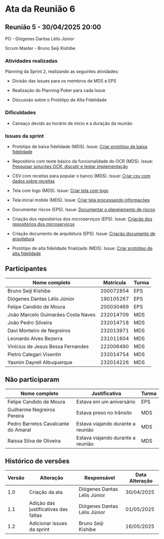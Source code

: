 # Ata da Reunião 6


## Reunião 5 - 30/04/2025 20:00

PO - Diógenes Dantas Lélis Júnior

Scrum Master - Bruno Seiji Kishibe

### Atividades realizadas

Planning da Sprint 2, realizando as seguintes atividades:

- Divisão das Issues para os membros de MDS e EPS

- Realização do Planning Poker para cada Issue

- Discussão sobre o Protótipo de Alta Fidelidade


### Dificuldades

- Cansaço devido ao horário de início e a duração da reunião

### Issues da sprint

- Protótipo de baixa fidelidade (MDS). Issue: [Criar protótipo de baixa fidelidade](https://app.zenhub.com/workspaces/2025-1time3ocr-67f593a6ef2d81000f2d84b4/issues/gh/fga-eps-mds/2025.1-sidechef-docs/1)

- Repositório com teste básico da funcionalidade do OCR (MDS). Issue: [Pesquisar soluções OCR, discutir e testar implementação](https://app.zenhub.com/workspaces/2025-1time3ocr-67f593a6ef2d81000f2d84b4/issues/gh/fga-eps-mds/2025.1-sidechef-docs/27)

- CSV com receitas para popular o banco (MDS). Issue: [Criar csv com dados sobre receitas](https://app.zenhub.com/workspaces/2025-1time3ocr-67f593a6ef2d81000f2d84b4/issues/gh/fga-eps-mds/2025.1-sidechef-docs/26)

- Tela com logo (MDS). Issue: [Criar tela com logo](https://app.zenhub.com/workspaces/2025-1time3ocr-67f593a6ef2d81000f2d84b4/issues/gh/fga-eps-mds/2025.1-sidechef-docs/25)

- Tela inicial mobile (MDS). Issue: [Criar tela processando informações](https://app.zenhub.com/workspaces/2025-1time3ocr-67f593a6ef2d81000f2d84b4/issues/gh/fga-eps-mds/2025.1-sidechef-docs/24)

- Documentar riscos (EPS). Issue: [Documentar o planejamento de riscos](https://app.zenhub.com/workspaces/2025-1time3ocr-67f593a6ef2d81000f2d84b4/issues/gh/fga-eps-mds/2025.1-sidechef-docs/17)

- Criação dos repositórios dos microserviços (EPS). Issue: [Criação dos repositórios dos microserviços](https://app.zenhub.com/workspaces/2025-1time3ocr-67f593a6ef2d81000f2d84b4/issues/gh/fga-eps-mds/2025.1-sidechef-docs/5)

- Criação documento de arquitetura (EPS). Issue: [Criação documento de arquitetura](https://app.zenhub.com/workspaces/2025-1time3ocr-67f593a6ef2d81000f2d84b4/issues/gh/fga-eps-mds/2025.1-sidechef-docs/6)

- Protótipo de alta fidelidade finalizado (MDS). Issue: [Criar protótipo de alta fidelidade](https://app.zenhub.com/workspaces/2025-1time3ocr-67f593a6ef2d81000f2d84b4/issues/gh/fga-eps-mds/2025.1-sidechef-docs/20)

## Participantes

| Nome completo                                 | Matrícula   | Turma |
|-----------------------------------------------|-------------|-------|
| Bruno Seiji Kishibe                           | 200072854   | EPS   |
| Diógenes Dantas Lélis Júnior                  | 190105267   | EPS   |
| Felipe Candido de Moura                       | 200030469   | EPS   |
| João Marcelo Guimarães Costa Naves            | 232014709   | MDS   |
| João Pedro Silveira                           | 232014718   | MDS   |
| Davi Monteiro de Negreiros                    | 232013971   | MDS   | 
| Leonardo Alves Bezerra                        | 231011604   | MDS   | 
| Vinícius de Jesus Bessa Fernandes             | 222006490   | MDS   | 
| Pietro Calegari Visentin                      | 232014754   | MDS   | 
| Yasmin Dayrell Albuquerque                    | 232014226   | MDS   |


## Não participaram

| Nome completo                                 | Justificativa                                        | Turma |
|-----------------------------------------------|------------------------------------------------------|-------|
| Felipe Candido de Moura                       | Estava em um aniversário  | EPS   |
| Guilherme Negreiros Pereira                   | Estava preso no trânsito  | MDS   |
| Pedro Barretos Cavalcante do Amaral           | Estava viajando durante a reunião   | MDS   |
| Raissa Silva de Oliveira                      | Estava viajando durante a reunião   | MDS   |


## Histórico de versões

| Versão | Alteração       | Responsável         | Data Alteração |
|--------|-----------------|---------------------|----------------|
| 1.0    | Criação da ata  | Diógenes Dantas Lélis Júnior | 30/04/2025 |
| 1.1    | Adição das justificativas das faltas | Diógenes Dantas Lélis Júnior | 01/05/2025 |
| 1.2    | Adicionar issues da sprint | Bruno Seiji Kishibe | 16/05/2025 |
